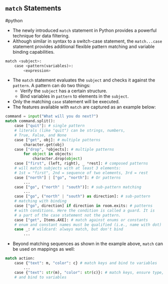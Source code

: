 ## `match` Statements
#python 

- The newly introduced `match` statement in Python provides a powerful technique for data filtering. 
- Although similar in syntax to a switch-case statement, the `match...case` statement provides additional flexible pattern matching and variable binding capabilities.
```python
match <subject>:
	case <pattern(variables)>:
		<expression>
```
- The `match` statement evaluates the `subject` and checks it against the `pattern`. A pattern can do two things:
	- Verify the `subject` has a certain structure.
	- Bind variables in `pattern` to elements in the `subject`.
- Only the matching `case` statement will be executed.
- The features available with `match` are captured as an example below:
```python
command = input("What will you do next?")
match command.split():
	case ["quit"]: # single pattern
	# literals (like "quit") can be strings, numbers,
	# True, False, and None
	case ["get", obj]: # multiple patterns
		character.get(obj)
	case ["drop", *objects]: # multiple patterns
		for object in objects:
			character.drop(object)
	case ["first", (left, right), _ *rest]: # composed patterns
	# will match subjects with at least 3 elements:
	# 1st = "first", 2nd = sequence of two elements, 3rd = rest
	case ["north"] | ["go", "north"]: # Or patterns
		...
	case ["go", ("north" | "south")]: # sub-pattern matching
		...
	case ["go", ("north" | "south") as direction]: # sub-pattern
	# matching with binding
	case ["go", direction] if direction in room.exits: # patterns
	# with conditions. Here the condition is called a guard. It is 
	# a part of the case statement not the pattern.
	case ["get", Items.AXE]: # match against enums or constants
	# enum and constant names must be qualified (i.e., name with dot)
	case _: # wildcard: always match, but don't bind
		...
```

- Beyond matching sequences as shown in the example above, `match` can be used on mappings as well:
```python
match action:
	case {"text": m, "color": c} # match keys and bind to variables
		...
	case {"text": str(m), "color": str(c)}: # match keys, ensure type, 
	# and bind to variables
```